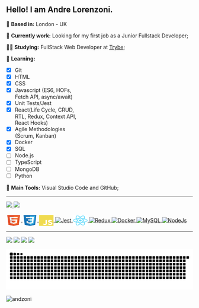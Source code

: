 ## Hello! I am Andre Lorenzoni. 

📍 **Based in:** London - UK

🔭 **Currently work:** Looking for my first job as a Junior Fullstack Developer;

:man_student: **Studying:** FullStack Web Developer at [Trybe](https://portal.cin.ufpe.br/);

<img align="right" alt="andzoni" height="300" width="300" style="border-radius:50%" src="https://media.giphy.com/media/s7C4RMw1rT91hJrngW/giphy.gif">

🌱 **Learning:**
- [x] Git
- [x] HTML
- [x] CSS
- [x] Javascript (ES6, HOFs, Fetch API, async/await)
- [x] Unit Tests/Jest
- [x] React(Life Cycle, CRUD, RTL, Redux, Context API, React Hooks)
- [x] Agile Methodologies (Scrum, Kanban)
- [x] Docker
- [x] SQL
- [ ] Node.js
- [ ] TypeScript
- [ ] MongoDB
- [ ] Python
  
:school_satchel: **Main Tools:** Visual Studio Code and GitHub;

---

<div>
  <a href="https://github.com/andzoni">
  <img height="160em" src="https://github-readme-stats.vercel.app/api?username=andzoni&show_icons=true&theme=nightowl&include_all_commits=true&count_private=true"/>
  <img height="160em" src="https://github-readme-stats.vercel.app/api/top-langs/?username=andzoni&layout=compact&langs_count=7&theme=nightowl"/>
</div>
<div style="display: inline_block"><br>
  <img align="center" alt="HTML" height="30" width="40" src="https://raw.githubusercontent.com/devicons/devicon/master/icons/html5/html5-original.svg">
  <img align="center" alt="CSS" height="30" width="40" src="https://raw.githubusercontent.com/devicons/devicon/master/icons/css3/css3-original.svg">
  <img align="center" alt="Js" height="30" width="40" src="https://raw.githubusercontent.com/devicons/devicon/master/icons/javascript/javascript-plain.svg">
    <img align="center" alt="Jest" height="30" width="40" src="https://cdn.jsdelivr.net/gh/devicons/devicon/icons/jest/jest-plain.svg">
  <img align="center" alt="React" height="30" width="40" src="https://raw.githubusercontent.com/devicons/devicon/master/icons/react/react-original.svg">
  <img align="center" alt="Redux" height="30" width="40" src="https://cdn.jsdelivr.net/gh/devicons/devicon/icons/redux/redux-original.svg">
  <img align="center" alt="Docker" height="30" width="40" src="https://cdn.jsdelivr.net/gh/devicons/devicon/icons/docker/docker-plain.svg">
    <img align="center" alt="MySQL" height="30" width="40" src="https://cdn.jsdelivr.net/gh/devicons/devicon/icons/mysql/mysql-original.svg">
  <img align="center" alt="NodeJs" height="30" width="40" src="https://cdn.jsdelivr.net/gh/devicons/devicon/icons/nodejs/nodejs-plain.svg">
</div> 
 
---
 
<div> 
  <a href="https://instagram.com/lorenzoniandre" target="_blank"><img src="https://img.shields.io/badge/-Instagram-%23E4405F?style=for-the-badge&logo=instagram&logoColor=white" target="_blank"></a>
 <a href="https://discordapp.com/users/430826028433408020/" target="_blank"><img src="https://img.shields.io/badge/Discord-7289DA?style=for-the-badge&logo=discord&logoColor=white" target="_blank"></a> 
  <a href = "mailto:andzonidev@gmail.com"><img src="https://img.shields.io/badge/-Gmail-%23333?style=for-the-badge&logo=gmail&logoColor=white" target="_blank"></a>
  <a href="https://www.linkedin.com/in/andzoni/" target="_blank"><img src="https://img.shields.io/badge/-LinkedIn-%230077B5?style=for-the-badge&logo=linkedin&logoColor=white" target="_blank"></a> 
 
  ![Snake animation](https://github.com/andzoni/andzoni/blob/output/github-contribution-grid-snake.svg)
 
</div>
 
 <img src="https://komarev.com/ghpvc/?username=andzoni&color=green" alt="andzoni" /> 

